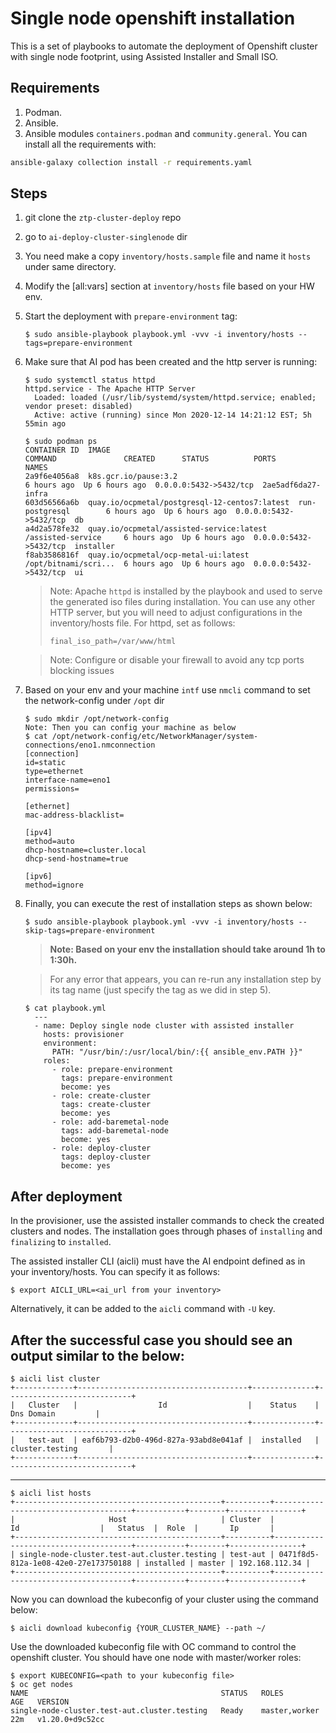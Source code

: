 # Single node openshift installation #
This is a set of playbooks to automate the deployment of Openshift cluster with single node footprint,
using Assisted Installer and Small ISO.

## Requirements ##

1. Podman.
2. Ansible.
3. Ansible modules `containers.podman` and `community.general`. You can install all the requirements with: 

  ```bash
  ansible-galaxy collection install -r requirements.yaml
  ```
        
## Steps ##

1. git clone the `ztp-cluster-deploy` repo
2. go to `ai-deploy-cluster-singlenode` dir
3. You need make a copy `inventory/hosts.sample` file and name it `hosts` under same directory.
4. Modify the [all:vars] section at `inventory/hosts` file based on your HW env.
5. Start the deployment with `prepare-environment` tag:

      ```console
      $ sudo ansible-playbook playbook.yml -vvv -i inventory/hosts --tags=prepare-environment
      ```
    
6. Make sure that AI pod has been created and the http server is running:
      ```console
      $ sudo systemctl status httpd
      httpd.service - The Apache HTTP Server
        Loaded: loaded (/usr/lib/systemd/system/httpd.service; enabled; vendor preset: disabled)
        Active: active (running) since Mon 2020-12-14 14:21:12 EST; 5h 55min ago
      ```
          
      ```console
      $ sudo podman ps
      CONTAINER ID  IMAGE                                          COMMAND               CREATED      STATUS          PORTS                   NAMES
      2a9f6e4056a8  k8s.gcr.io/pause:3.2                                                 6 hours ago  Up 6 hours ago  0.0.0.0:5432->5432/tcp  2ae5adf6da27-infra
      603d56566a6b  quay.io/ocpmetal/postgresql-12-centos7:latest  run-postgresql        6 hours ago  Up 6 hours ago  0.0.0.0:5432->5432/tcp  db
      a4d2a578fe32  quay.io/ocpmetal/assisted-service:latest       /assisted-service     6 hours ago  Up 6 hours ago  0.0.0.0:5432->5432/tcp  installer
      f8ab3586816f  quay.io/ocpmetal/ocp-metal-ui:latest           /opt/bitnami/scri...  6 hours ago  Up 6 hours ago  0.0.0.0:5432->5432/tcp  ui
      ```
      > Note: Apache `httpd` is installed by the playbook and used to serve the generated iso files during installation. You can use any other HTTP server, but you will need to adjust configurations in the inventory/hosts file. For httpd, set as follows:
      >```console
      >final_iso_path=/var/www/html
      >```          
      
      > Note: Configure or disable your firewall to avoid any tcp ports blocking issues
    
7. Based on your env and your machine `intf` use `nmcli` command to set the network-config under `/opt` dir
      ```console
      $ sudo mkdir /opt/network-config
      Note: Then you can config your machine as below
      $ cat /opt/network-config/etc/NetworkManager/system-connections/eno1.nmconnection 
      [connection]
      id=static
      type=ethernet
      interface-name=eno1
      permissions=
      
      [ethernet]
      mac-address-blacklist=
      
      [ipv4]
      method=auto
      dhcp-hostname=cluster.local
      dhcp-send-hostname=true
      
      [ipv6]
      method=ignore
      ```
8. Finally, you can execute the rest of installation steps as shown below:
      ```console
      $ sudo ansible-playbook playbook.yml -vvv -i inventory/hosts --skip-tags=prepare-environment
      ```
      >**Note: Based on your env the installation should take around 1h to 1:30h.**

      >For any error that appears, you can re-run any installation step by its tag name (just specify the tag as we did in step 5).
      ```console
      $ cat playbook.yml 
    	---
    	- name: Deploy single node cluster with assisted installer
    	  hosts: provisioner
    	  environment:
    	    PATH: "/usr/bin/:/usr/local/bin/:{{ ansible_env.PATH }}"
    	  roles:
    	    - role: prepare-environment
    	      tags: prepare-environment
    	      become: yes
    	    - role: create-cluster
    	      tags: create-cluster
    	      become: yes
    	    - role: add-baremetal-node
    	      tags: add-baremetal-node
    	      become: yes
    	    - role: deploy-cluster
    	      tags: deploy-cluster
    	      become: yes
      ```

      
## After deployment ##
In the provisioner, use the assisted installer commands to check the created clusters and nodes. The installation goes through phases of `installing` and `finalizing` to `installed`. 

The assisted installer CLI (aicli) must have the AI endpoint defined as in your inventory/hosts. You can specify it as follows:
```console
$ export AICLI_URL=<ai_url from your inventory>
```
Alternatively, it can be added to the `aicli` command with `-U` key.

After the successful case you should see an output similar to the below:
---
```console
$ aicli list cluster
+-------------+--------------------------------------+--------------+----------------------------+
|   Cluster   |                  Id                  |    Status    |         Dns Domain         |
+-------------+--------------------------------------+--------------+----------------------------+
|   test-aut  | eaf6b793-d2b0-496d-827a-93abd8e041af |  installed   |      cluster.testing       |
+-------------+--------------------------------------+--------------+----------------------------+
```
---
```console
$ aicli list hosts
+----------------------------------------------+----------+--------------------------------------+-----------+--------+----------------+
|                     Host                     | Cluster  |                  Id                  |   Status  |  Role  |       Ip       |
+----------------------------------------------+----------+--------------------------------------+-----------+--------+----------------+
| single-node-cluster.test-aut.cluster.testing | test-aut | 0471f8d5-812a-1e08-42e0-27e173750188 | installed | master | 192.168.112.34 |
+----------------------------------------------+----------+--------------------------------------+-----------+--------+----------------+
```

Now you can download the kubeconfig of your cluster using the command below:

```console
$ aicli download kubeconfig {YOUR_CLUSTER_NAME} --path ~/
```
Use the downloaded kubeconfig file with OC command to control the openshift cluster. You should have one node with master/worker roles:
```console
$ export KUBECONFIG=<path to your kubeconfig file>
$ oc get nodes
NAME                                           STATUS   ROLES           AGE   VERSION
single-node-cluster.test-aut.cluster.testing   Ready    master,worker   22m   v1.20.0+d9c52cc
```
